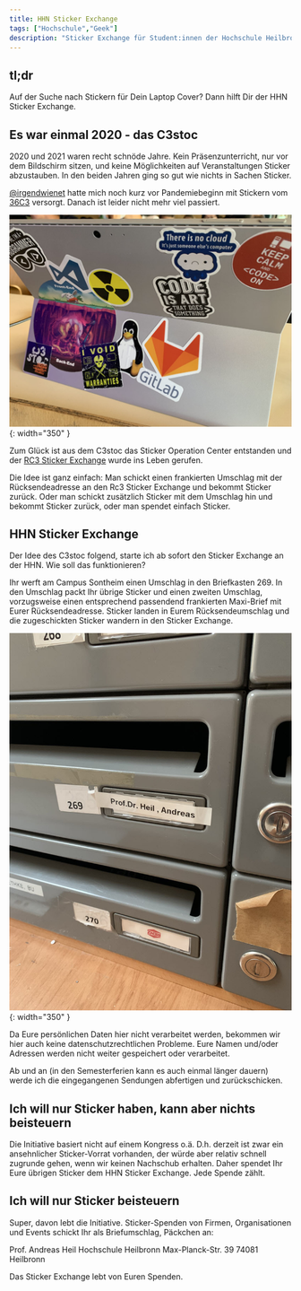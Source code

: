 ```yaml
---
title: HHN Sticker Exchange
tags: ["Hochschule","Geek"]
description: "Sticker Exchange für Student:innen der Hochschule Heilbronn"
---
```


## tl;dr

Auf der Suche nach Stickern für Dein Laptop Cover? Dann hilft Dir der HHN Sticker Exchange. 

## Es war einmal 2020 - das C3stoc

2020 und 2021 waren recht schnöde Jahre. Kein Präsenzunterricht, nur vor dem Bildschirm sitzen, und keine Möglichkeiten auf Veranstaltungen Sticker abzustauben. In den beiden Jahren ging so gut wie nichts in Sachen Sticker. 

[@irgendwienet](https://twitter.com/irgendwienet) hatte mich noch kurz vor Pandemiebeginn mit Stickern vom [36C3](https://events.ccc.de/congress/2019/wiki/index.php/Main_Page) versorgt. Danach ist leider nicht mehr viel passiert. 

![Laptop Rückseite mit mehreren Stickern mit verschiedenen Motiven](../assets/img/laptop_sticker_800px.jpg){: width="350" }

Zum Glück ist aus dem C3stoc das Sticker Operation Center entstanden und der [RC3 Sticker Exchange](https://stickeroperation.center/2020/10/26/c3-sticker-exchange/) wurde ins Leben gerufen. 

Die Idee ist ganz einfach: Man schickt einen frankierten Umschlag mit der Rücksendeadresse an den Rc3 Sticker Exchange und bekommt Sticker zurück. Oder man schickt zusätzlich Sticker mit dem Umschlag hin und bekommt Sticker zurück, oder man spendet einfach Sticker.

## HHN Sticker Exchange 

Der Idee des C3stoc folgend, starte ich ab sofort den Sticker Exchange an der HHN. Wie soll das funktionieren?

Ihr werft am Campus Sontheim einen Umschlag in den Briefkasten 269. In den Umschlag packt Ihr übrige Sticker und  einen zweiten Umschlag, vorzugsweise einen entsprechend passendend frankierten Maxi-Brief mit Eurer Rücksendeadresse. Sticker landen in Eurem Rücksendeumschlag und die zugeschickten Sticker wandern in den Sticker Exchange. 

![Postfach von Prof. Andreas Heil am Standort Sontheim mit der Postfach Nummer 269](../assets/img/postfach_800px.jpg){: width="350" }

Da Eure persönlichen Daten hier nicht verarbeitet werden, bekommen wir hier auch keine datenschutzrechtlichen Probleme. Eure Namen und/oder Adressen werden nicht weiter gespeichert oder verarbeitet.

Ab und an (in den Semesterferien kann es auch einmal länger dauern) werde ich die eingegangenen Sendungen abfertigen und zurückschicken. 

## Ich will nur Sticker haben, kann aber nichts beisteuern

Die Initiative basiert nicht auf einem Kongress o.ä. D.h. derzeit ist zwar ein ansehnlicher Sticker-Vorrat vorhanden, der würde aber relativ schnell zugrunde gehen, wenn wir keinen Nachschub erhalten. Daher spendet Ihr Eure übrigen Sticker dem HHN Sticker Exchange. Jede Spende zählt. 

## Ich will nur Sticker beisteuern

Super, davon lebt die Initiative. Sticker-Spenden von Firmen, Organisationen und Events schickt Ihr als Briefumschlag, Päckchen an:

Prof. Andreas Heil
Hochschule Heilbronn
Max-Planck-Str. 39
74081 Heilbronn

Das Sticker Exchange lebt von Euren Spenden. 
